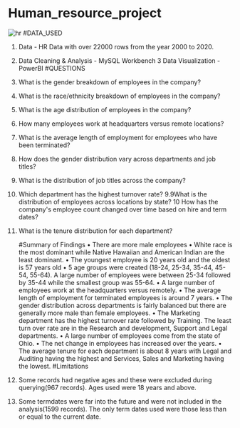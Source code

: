 # Human_resource_project
![hr](https://github.com/davido200/Human_resource_project/assets/70089562/29a7a812-8727-4637-927c-c00330ed93ad)
#DATA_USED
1. Data - HR Data with over 22000 rows from the year 2000 to 2020.
2. Data Cleaning & Analysis - MySQL Workbench
3 Data Visualization - PowerBI
#QUESTIONS
1. What is the gender breakdown of employees in the company?
2. What is the race/ethnicity breakdown of employees in the company?
3. What is the age distribution of employees in the company?
4. How many employees work at headquarters versus remote locations?
5. What is the average length of employment for employees who have been terminated?
6. How does the gender distribution vary across departments and job titles?
7. What is the distribution of job titles across the company?
8. Which department has the highest turnover rate?
9.9What is the distribution of employees across locations by state?
10 How has the company's employee count changed over time based on hire and term dates?
11. What is the tenure distribution for each department?

    #Summary of Findings
•	There are more male employees
•	White race is the most dominant while Native Hawaiian and American Indian are the least dominant.
•	The youngest employee is 20 years old and the oldest is 57 years old
•	5 age groups were created (18-24, 25-34, 35-44, 45-54, 55-64). A large number of employees were between 25-34 followed by 35-44 while 
  the smallest group was 55-64.
•	A large number of employees work at the headquarters versus remotely.
•	The average length of employment for terminated employees is around 7 years.
•	The gender distribution across departments is fairly balanced but there are generally more male than female employees.
•	The Marketing department has the highest turnover rate followed by Training. The least turn over rate are in the Research and 
  development, Support and Legal departments.
•	A large number of employees come from the state of Ohio.
•	The net change in employees has increased over the years.
•	The average tenure for each department is about 8 years with Legal and Auditing having the highest and Services, Sales and Marketing 
   having the lowest.
   #Limitations
1. Some records had negative ages and these were excluded during querying(967 records). Ages used were 18 years and above.
2. Some termdates were far into the future and were not included in the analysis(1599 records). The only term dates used were those less 
   than or equal to the current date.

